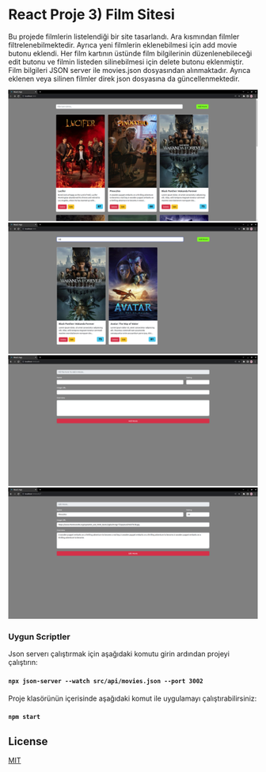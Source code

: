 


# React Proje 3) Film Sitesi

Bu projede filmlerin listelendiği bir site tasarlandı. Ara kısmından filmler filtrelenebilmektedir. Ayrıca yeni filmlerin eklenebilmesi için add movie butonu eklendi. Her film kartının üstünde film bilgilerinin düzenlenebileceği edit butonu ve filmin listeden silinebilmesi için delete butonu eklenmiştir. Film bilgileri JSON server ile movies.json dosyasından alınmaktadır. Ayrıca eklenen veya silinen filmler direk json dosyasına da güncellenmektedir.    

![github](public/SS1.png)
![github](public/SS2.png)
![github](public/SS3.png)
![github](public/SS4.png)

### Uygun Scriptler

Json serverı çalıştırmak için aşağıdaki komutu girin ardından projeyi çalıştırın: 

#### `npx json-server --watch src/api/movies.json --port 3002`

Proje klasörünün içerisinde aşağıdaki komut ile uygulamayı çalıştırabilirsiniz: 

#### `npm start`



## License
[MIT](https://choosealicense.com/licenses/mit/)